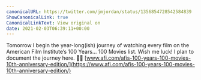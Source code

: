 ```yaml
---
canonicalURL: https://twitter.com/jmjordan/status/1356854728542584839
ShowCanonicalLink: true
CanonicalLinkText: View original on
date: 2021-02-03T06:39:11+00:00
---
```

Tomorrow I begin the year-long(ish) journey of watching every film on the American Film Institute’s 100 Years… 100 Movies list. Wish me luck! I plan to document the journey here. 🍿🎥 [www.afi.com/afis-100-years-100-movies-10th-anniversary-edition/](https://www.afi.com/afis-100-years-100-movies-10th-anniversary-edition/)